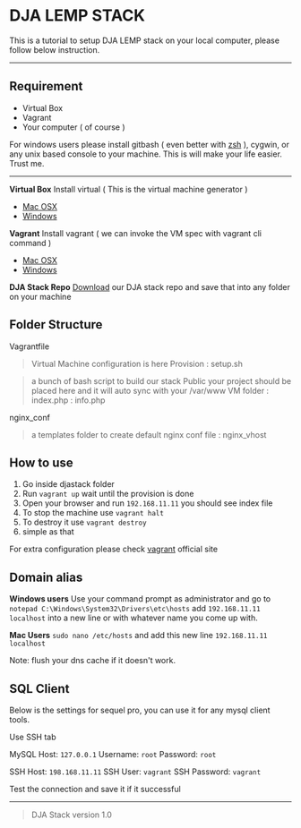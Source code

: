 DJA LEMP STACK
==============

This is a tutorial to setup DJA LEMP stack on your local computer, please follow below instruction.

----

## Requirement
- Virtual Box 
- Vagrant
- Your computer ( of course )


For windows users please install gitbash ( even better with [zsh](https://github.com/robbyrussell/oh-my-zsh) ), cygwin, or any unix based console to your machine. This is will make your life easier. Trust me.

-----
**Virtual Box**
Install virtual ( This is the virtual machine generator )
- [Mac OSX](http://download.virtualbox.org/virtualbox/5.1.12/VirtualBox-5.1.12-112440-OSX.dmg)
- [Windows](http://download.virtualbox.org/virtualbox/5.1.12/VirtualBox-5.1.12-112440-Win.exe)


**Vagrant**
Install vagrant ( we can invoke the VM spec with vagrant cli command )
- [Mac OSX](https://releases.hashicorp.com/vagrant/1.9.1/vagrant_1.9.1.dmg)
- [Windows](https://releases.hashicorp.com/vagrant/1.9.1/vagrant_1.9.1.msi)

**DJA Stack Repo**
[Download](https://github.com/anthonyguntur/djastack/archive/master.zip) our DJA stack repo and save that into any folder on your machine

## Folder Structure
Vagrantfile
> Virtual Machine configuration is here
Provision
:	setup.sh

> a bunch of bash script to build our stack
Public
> your project should be placed here and it will auto sync with your /var/www VM folder
:	index.php
:	info.php

nginx_conf
> a templates folder to create default nginx conf file
:	nginx_vhost 
	

## How to use
1. Go inside djastack folder
2. Run `vagrant up` wait until the provision is done
3. Open your browser and run `192.168.11.11` you should see index file
4. To stop the machine use `vagrant halt`
5. To destroy it use `vagrant destroy`
6. simple as that

For extra configuration please check [vagrant](https://www.vagrantup.com) official site

## Domain alias
**Windows users** 
Use your command prompt as administrator and go to `notepad C:\Windows\System32\Drivers\etc\hosts`
add `192.168.11.11 localhost` into a new line or with whatever name you come up with.

**Mac Users**
`sudo nano /etc/hosts` and add this new line `192.168.11.11 localhost`

Note: flush your dns cache if it doesn't work.

## SQL Client

Below is the settings for sequel pro, you can use it for any mysql client tools.

Use SSH tab

MySQL Host: `127.0.0.1`
Username: `root`
Password: `root`

SSH Host: `198.168.11.11`
SSH User: `vagrant`
SSH Password: `vagrant`

Test the connection and save it if it successful

-----
>DJA Stack version 1.0